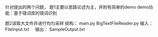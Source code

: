 针对提出的两个问题，
题1主要以思路论述为主，并附有简单的demo
demo功能：基于错词库的错词识别
  
题2读取大文件并进行均匀采样
结构： main.py
       BigTextFileReader.py 
输入： FileInput.txt     
输出： SampleOutput.txt     
